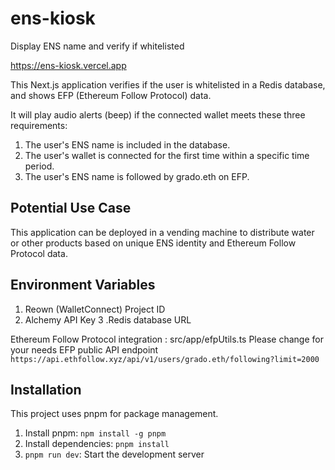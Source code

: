 

# ens-kiosk
Display ENS name and verify if whitelisted

https://ens-kiosk.vercel.app



This Next.js application verifies if the user is whitelisted in a Redis database,
 and shows EFP (Ethereum Follow Protocol) data.
 
It will play audio alerts (beep) if the connected wallet meets these three requirements:

1. The user's ENS name is included in the database.
2. The user's wallet is connected for the first time within a specific time period.
3. The user's ENS name is followed by grado.eth on EFP.

## Potential Use Case

This application can be deployed in a vending machine to distribute water or other products
 based on unique ENS identity and Ethereum Follow Protocol data.

## Environment Variables

1. Reown (WalletConnect) Project ID
2. Alchemy API Key
3 .Redis database URL

Ethereum Follow Protocol integration : src/app/efpUtils.ts Please change for your needs
EFP public API endpoint `https://api.ethfollow.xyz/api/v1/users/grado.eth/following?limit=2000`

## Installation

This project uses pnpm for package management.

1. Install pnpm: `npm install -g pnpm`
2. Install dependencies: `pnpm install`
3. `pnpm run dev`: Start the development server

